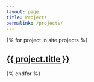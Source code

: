 ```yaml
---
layout: page
title: Projects
permalink: /projects/
---
```


<div class="posts">
{% for project in site.projects %}
  <article class="post">
    <h2><a href="{{ site.baseurl }}{{ project.url }}">{{ project.title }}</a></h2>
  </article>
{% endfor %}
</div>
